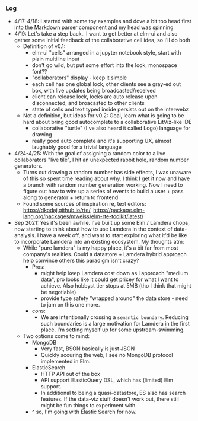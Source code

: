 ### Log

 * 4/17-4/18: I started with some toy examples and dove a bit too head first into the Markdown parser component and my head was spinning
 * 4/19: Let's take a step back..
   I want to get better at elm-ui and also gather some initial feedback of the collaborative cell idea, so I'll do both
    * Definition of v0.1:
       * elm-ui "cells" arranged in a jupyter notebook style, start with plain multiline input
       * don't go wild, but put some effort into the look, monospace font??
       * "collaborators" display - keep it simple
       * each cell has one global lock, other clients see a gray-ed out box, with live updates being broadcasted/received
       * client can release lock, locks are auto release upon disconnected, and broacasted to other clients
       * state of cells and text typed inside persists out on the interwebz
   * Not a definition, but ideas for v0.2: Goal, learn what is going to be hard about bring good autocomplete to a collaborative LitViz-like IDE
       * collaborative "turtle" (I've also heard it called Logo) language for drawing
       * really good auto complete and it's supporting UX, almost laughably good for a trivial language
 * 4/24-4/25: With the goal of assigning a random color to a live collaborators "live tile", I hit an unexpected rabbit hole, random number generators.
   * Turns out drawing a random number has side effects, I was unaware of this so spent time reading about why. I think I get it now and have a branch with
     random number generation working. Now I need to figure out how to wire up a series of events to build a user + pass along to generator + return to frontend
   * Found some sources of inspiration re, text editors: https://dkodaj.github.io/rte/, https://package.elm-lang.org/packages/mweiss/elm-rte-toolkit/latest/
 * Sep 2021: Yes it's been awhile. I've built up some Elm / Lamdera chops, now starting to think about how to use Lamdera in the context of data-analysis. I have a week off,
   and want to start exploring what it'd be like to incorporate Lamdera into an existing ecosystem. My thoughts atm:
    * While "pure lamdera" is my happy place, it's a bit far from most company's realities. Could a datastore + Lamdera hybrid approach help convince others this paradigm isn't crazy?
        - Pros:
            * might help keep Lamdera cost down as I approach "medium data", pro looks like it could get pricey for what I want to achieve. Also hobbyst tier stops at 5MB (tho I think that might be negotiable)
            * provide type safety "wrapped around" the data store - need to jam on this one more.
        - cons:
            * We are intentionally crossing a `semantic boundary`. Reducing such boundaries is a large motivation for Lamdera in the first place. I'm setting myself up for some upstream-swimming.
    * Two options come to mind:
        - MongoDB
            * Very fast, BSON basically is just JSON
            * Quickly scouring the web, I see no MongoDB protocol implemented in Elm.
        - ElasticSearch
            * HTTP API out of the box
            * API support ElasticQuery DSL, which has (limited) Elm support.
            * In additional to being a quasi-datastore, ES also has search features. If the data-viz stuff doesn't work out, there still might be fun things to experiment with.
        - ^ so, I'm going with Elastic Search for now.
